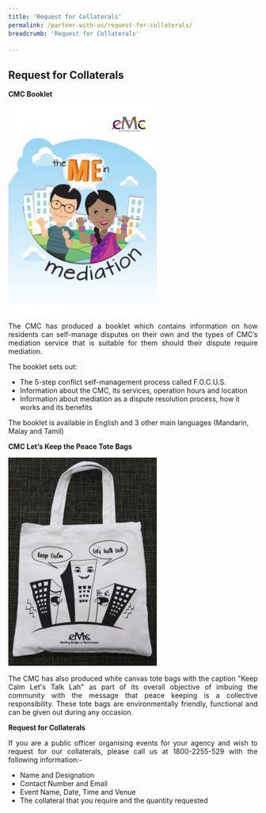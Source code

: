 ```yaml
---
title: 'Request for Collaterals'
permalink: /partner-with-us/request-for-collaterals/
breadcrumb: 'Request for Collaterals'

---
```



## Request for Collaterals

**CMC Booklet**<br>
<div class="image"><img src="/images/1504168510628.png/" title="Request for Collaterals" alt="Request for Collaterals" style="width: 300px"></div>


<p style="text-align: justify">The CMC has produced a booklet which contains information on how residents can self-manage disputes on their own and the types of CMC’s mediation service that is suitable for them should their dispute require mediation.</p>

The booklet sets out:
* The 5-step conflict self-management process called F.O.C.U.S.
* Information about the CMC, its services, operation hours and location
* Information about mediation as a dispute resolution process, how it works and its benefits  

The booklet is available in English and 3 other main languages (Mandarin, Malay and Tamil)

**CMC Let’s Keep the Peace Tote Bags**<br>
<div class="image"><img src="/images/1546416937814.png/" title="Keep the Peace Tote Bags" alt="Keep the Peace Tote Bags" style="width: 300px"></div>

<p style="text-align: justify">The CMC has also produced white canvas tote bags with the caption "Keep Calm Let's Talk Lah" as part of its overall objective of imbuing the community with the message that peace keeping is a collective responsibility. These tote bags are environmentally friendly, functional and can be given out during any occasion.</p>

**Request for Collaterals**

<p style="text-align: justify">If you are a public officer organising events for your agency and wish to request for our collaterals, please call us at 1800-2255-529 with the following information:-</p>

* Name and Designation
* Contact Number and Email
* Event Name, Date, Time and Venue  
* The collateral that you require and the quantity requested 

